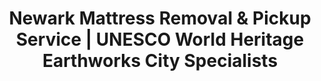 ---
layout: location.njk
title: "Newark Mattress Removal & Pickup Service | UNESCO World Heritage Earthworks City Specialists"
metaDescription: "Professional mattress removal in Newark, OH - UNESCO World Heritage site city with ancient earthworks. Expert pickup for OSU Newark students, Owens Corning families, and Dawes Arboretum area. $125 next-day service."
permalink: /mattress-removal/ohio/newark/
city: Newark
state: Ohio
stateAbbr: OH
parentMetro: Newark
tier: 2
zipCodes: ['43055']
coordinates: 
  lat: 40.0581
  lng: -82.4013
neighborhoods:
  - name: "Newark Earthworks UNESCO Site"
    zipCodes: ["43055"]
  - name: "Downtown Historic Arcade District"
    zipCodes: ["43055"]
  - name: "OSU Newark Campus Area"
    zipCodes: ["43055"]
  - name: "Owens Corning Fiberglas Plant Area"
    zipCodes: ["43055"]
  - name: "Dawes Arboretum District"
    zipCodes: ["43055"]
  - name: "Licking River Forks Area"
    zipCodes: ["43055"]
  - name: "Granville Road Corridor"
    zipCodes: ["43055"]
  - name: "Horn's Hill Mountain Biking Area"
    zipCodes: ["43055"]
  - name: "Cherry Valley Elementary District"
    zipCodes: ["43055"]
  - name: "Park National Bank Headquarters Area"
    zipCodes: ["43055"]
pricing:
  singleMattress: "$125"
  doubleMattress: "$155"
  tripleMattress: "$180"
nearbyCities:
  - name: "Columbus"
    slug: "columbus"
    isSuburb: false
    distance: "40"
  - name: "Toledo"
    slug: "toledo"
    isSuburb: false
    distance: "95"
  - name: "Youngstown"
    slug: "youngstown"
    isSuburb: false
    distance: "85"
localRegulations: "Newark property owners must dispose of solid waste through registered transfer stations or disposal facilities within 7-day periods per Chapter 1860 city ordinances. Open burning is prohibited except for state-authorized activities. Public Service Department at 740-670-7500 handles municipal coordination. Licking County Recycling serves the broader CFLP Solid Waste District covering 180,000+ residents."
recyclingPartners: ["Licking County Recycling", "CFLP Solid Waste District", "Newark Public Service Department", "Owens Corning Environmental Services"]
reviews:
  count: 212
  featured:
    - author: "Sarah M."
      text: "Move-out week pickup at OSU Newark - perfectly timed around finals!"
      neighborhood: "OSU Newark Campus Area"
    - author: "Mike R."
      text: "Owens Corning Fiberglas worker here. They worked around my rotating shifts and made scheduling simple. Reliable team that understands manufacturing families in Newark."
      neighborhood: "Owens Corning Fiberglas Plant Area"
    - author: "Jennifer K."
      text: "Service near the ancient earthworks was handled with respect for our UNESCO site. Professional pickup that shows they understand Newark's unique character and historical importance."
      neighborhood: "Newark Earthworks UNESCO Site"
faqs:
  - question: "Do you provide pickup service to OSU Newark students?"
    answer: "Yes, we regularly serve OSU Newark's 2,700+ students with flexible scheduling around academic calendars, move-in/move-out periods, and semester transitions. Our team understands the shared campus with Central Ohio Technical College and coordinates accordingly."
  - question: "Can you work around Owens Corning and other manufacturing schedules?"
    answer: "Absolutely. We coordinate with Owens Corning Fiberglas plant shifts, Kaiser Aluminum, Dow Chemical, and other major Newark employers. Our flexible scheduling works with industrial shift patterns and rotation schedules."
  - question: "How do you handle pickups near the UNESCO Earthworks site?"
    answer: "We provide respectful service throughout the Newark Earthworks area, understanding the historical significance of this UNESCO World Heritage site. Our team navigates carefully around the Octagon Earthworks, Great Circle, and Wright Earthworks locations."
  - question: "Do you coordinate with Newark's festival seasons?"
    answer: "Yes, we schedule around major events like Newark Strawberry Festival (Memorial Day weekend), Station Arts and Music Festival (October), and Dawes Arboretum special events including the Big Bugs exhibit."
  - question: "Can you navigate Newark's geographic layout with the river forks?"
    answer: "Our team understands Newark's unique position at the Licking River forks and navigates efficiently through the natural geographic divisions while providing service to all areas covered under ZIP 43055."
  - question: "What about service during downtown Historic Arcade revitalization?"
    answer: "We coordinate pickup around downtown Newark Arcade renovation activities and historic district preservation efforts. Our service respects the ongoing revitalization of this 1909 European-style shopping center."
  - question: "Do you serve the broader Licking County area?"
    answer: "Yes, we provide service throughout Newark's extensive coverage area and coordinate with the Licking County Transit system and MORPC region connectivity as part of the Columbus metropolitan area."
  - question: "How do you handle waste disposal regulations compliance?"
    answer: "We eliminate the need to coordinate with registered transfer stations or contact the Public Service Department at 740-670-7500. Our service handles all Chapter 1860 ordinance requirements automatically."

pageContent:
  heroTitle: "Newark Mattress Removal: Professional Pickup Service"
  heroDescription: "Next-day mattress pickup in Newark, OH. Easy scheduling for OSU students, manufacturing families, and UNESCO Earthworks area residents. $125 pickup with guaranteed recycling - no municipal coordination needed."
  
  aboutService: "Professional mattress removal service for Newark residents who need reliable pickup without the hassle of municipal coordination. We handle all the heavy lifting, transportation, and responsible disposal so you don't have to deal with transfer station requirements or 7-day disposal timing constraints.

Our team knows Newark's rhythm - OSU student schedules, Owens Corning manufacturing shifts, and the respectful handling needed around our UNESCO World Heritage Earthworks. We navigate the Licking River forks geography efficiently while maintaining professional service standards.

Every mattress we collect gets recycled through our nationwide network of over 1 million mattresses processed. This eliminates landfill waste while providing you the convenience of professional pickup without municipal transfer station coordination or disposal facility requirements."

  serviceAreasIntro: "Professional mattress pickup throughout all Newark neighborhoods and districts:"

  regulationsCompliance: "Newark requires property owners to dispose of solid waste through registered transfer stations within 7-day periods per city ordinances, with Public Service Department coordination at 740-670-7500. We eliminate this complexity entirely - no transfer station trips, no 7-day timing pressures, no municipal coordination required. Just schedule online or call, and we handle pickup at your convenience whether you're near the OSU campus, work manufacturing shifts, or live near the historic earthworks."

  environmentalImpact: "Every mattress we remove from Newark homes gets completely recycled rather than adding to landfill waste. Steel springs become construction materials, while foam transforms into carpet padding and insulation for new buildings.

This responsible approach supports Newark's environmental stewardship values, from the preservation of the UNESCO World Heritage Earthworks to Dawes Arboretum's conservation mission. Instead of navigating transfer station requirements or disposal facility coordination, you get guaranteed recycling that supports Ohio's circular economy while respecting the natural heritage that makes Newark distinctive.

Our recycling network has processed over 1 million mattresses nationwide, turning waste into valuable materials while eliminating the environmental impact of traditional disposal methods."

  howItWorksScheduling: "Next-day appointments available throughout all Newark areas. Book online in 60 seconds or call. We coordinate around OSU academic calendars, manufacturing shifts, festival seasons, and family schedules for maximum convenience."

  howItWorksService: "Our licensed team handles pickup from any Newark location - apartments, houses, or campus housing. We navigate river fork geography, respect UNESCO site areas, and coordinate with your work schedule whether you have industrial shifts or commute to Columbus."

  howItWorksDisposal: "Your mattress goes directly to our certified recycling partners where 100% of materials get processed into new products. Zero landfill waste, maximum environmental benefit - all handled professionally without you lifting a finger."

  sidebarStats:
    mattressesRemoved: "1,892"

  uniqueContent: "Newark presents mattress removal opportunities that reflect its extraordinary position as Ohio's UNESCO World Heritage city and Columbus metropolitan gateway, where ancient Hopewell earthworks meet modern manufacturing across 49,934 residents in neighborhoods that balance historical preservation with university community life and industrial employment throughout this distinctive Licking County seat.

Our professional service integrates seamlessly with Newark's unique community rhythm shaped by both ancient heritage and modern educational partnerships. The UNESCO World Heritage Earthworks designation creates heightened awareness of respectful service delivery throughout areas near the Octagon Earthworks, Great Circle, and Wright Earthworks. OSU Newark's 2,700+ students generate consistent seasonal demand during academic transitions, while the shared campus partnership with Central Ohio Technical College creates year-round educational community scheduling considerations.

Manufacturing employment patterns require flexible coordination around major employers like Owens Corning Fiberglas, Kaiser Aluminum, and Dow Chemical shift schedules. Park National Bank headquarters and other business district employers create professional scheduling needs, while the diverse industrial base generates family furniture replacement cycles tied to career advancement and household formation throughout established neighborhoods.

Newark's position at the Licking River forks creates natural geographic service zones that require navigation expertise through the historic transportation hub layout. The revitalization of the 1909 Newark Arcade and downtown historic district preservation efforts add cultural sensitivity considerations to service delivery approaches. Dawes Arboretum's 2,000-acre attraction draws regional visitors year-round, creating seasonal traffic pattern awareness needed for efficient residential service access.

Festival scheduling creates community rhythm considerations around Newark Strawberry Festival's Memorial Day weekend activities and Station Arts and Music Festival's October celebrations. The Big Bugs exhibit at Dawes Arboretum and other special attractions generate concentrated visitor activity that influences neighborhood access timing throughout the service area.

Intel's upcoming manufacturing facility development positions Newark for significant population growth, creating expanding residential service opportunities while maintaining established community character standards. The $3.2M Granville Road bridge replacement beginning Spring 2026 will require service route adaptation, demonstrating our commitment to continuous community infrastructure awareness.

Our pricing remains consistent despite Newark's complex community character combining UNESCO heritage preservation with manufacturing employment and university partnerships. Whether coordinating with academic calendars, respecting earthworks historical significance, or accommodating industrial shift schedules, transparent rates apply throughout this distinctive Ohio city. This approach reflects our commitment to serving Newark's entire community with the same professional excellence that matches the city's unique position as both ancient heritage site and modern metropolitan gateway."
---
